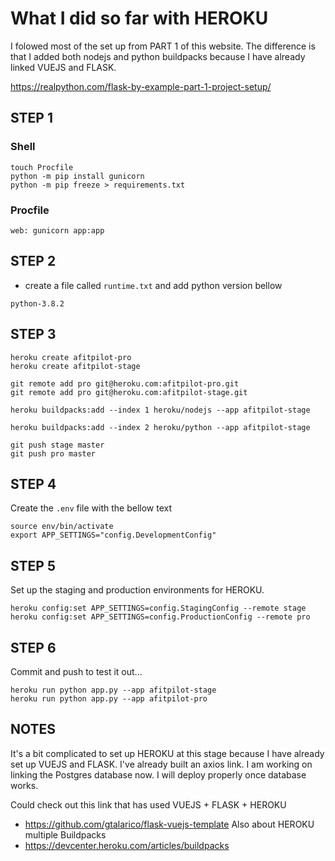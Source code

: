 # What I did so far with HEROKU

I folowed most of the set up from PART 1 of this website. The difference is that I added both nodejs and python buildpacks because I have already linked VUEJS and FLASK.

https://realpython.com/flask-by-example-part-1-project-setup/

## STEP 1

### Shell
```
touch Procfile
python -m pip install gunicorn
python -m pip freeze > requirements.txt
```
### Procfile
```
web: gunicorn app:app
```

## STEP 2

- create a file called `runtime.txt` and add python version bellow
```
python-3.8.2
```
## STEP 3

```
heroku create afitpilot-pro
heroku create afitpilot-stage
```
```
git remote add pro git@heroku.com:afitpilot-pro.git
git remote add pro git@heroku.com:afitpilot-stage.git
```
```
heroku buildpacks:add --index 1 heroku/nodejs --app afitpilot-stage
```
```
heroku buildpacks:add --index 2 heroku/python --app afitpilot-stage
```
```
git push stage master
git push pro master
```
## STEP 4
Create the `.env` file with the bellow text
```
source env/bin/activate
export APP_SETTINGS="config.DevelopmentConfig"
```
## STEP 5
Set up the staging and production environments for HEROKU.
```
heroku config:set APP_SETTINGS=config.StagingConfig --remote stage
heroku config:set APP_SETTINGS=config.ProductionConfig --remote pro
```
## STEP 6
Commit and push to test it out...
```
heroku run python app.py --app afitpilot-stage
heroku run python app.py --app afitpilot-pro
```

## NOTES
It's a bit complicated to set up HEROKU at this stage because I have already set up VUEJS and FLASK. I've already built an axios link. I am working on linking the Postgres database now. 
I will deploy properly once database works. 

Could check out this link that has used VUEJS + FLASK + HEROKU
- https://github.com/gtalarico/flask-vuejs-template
Also about HEROKU multiple Buildpacks
- https://devcenter.heroku.com/articles/buildpacks